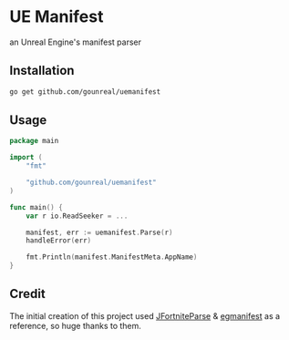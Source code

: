 # UE Manifest

an Unreal Engine's manifest parser

## Installation

```bash
go get github.com/gounreal/uemanifest
```

## Usage

```go
package main

import (
    "fmt"

    "github.com/gounreal/uemanifest"
)

func main() {
    var r io.ReadSeeker = ...

	manifest, err := uemanifest.Parse(r)
	handleError(err)

	fmt.Println(manifest.ManifestMeta.AppName)
}
```

## Credit

The initial creation of this project used [JFortniteParse](https://github.com/FabianFG/JFortniteParse/blob/master/src/main/kotlin/me/fungames/jfortniteparse/ue4/manifests/objects) & [egmanifest](https://github.com/er-azh/egmanifest) as a reference, so huge thanks to them.

